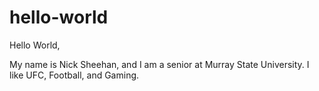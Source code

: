 # hello-world
Hello World,

My name is Nick Sheehan, and I am a senior at Murray State University. I like UFC, Football, and Gaming.
